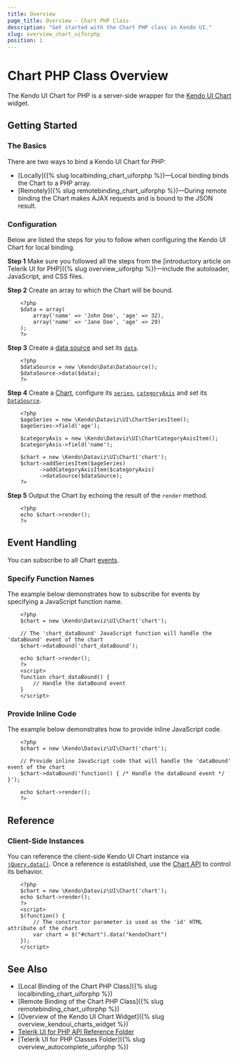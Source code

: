 ```yaml
---
title: Overview
page_title: Overview - Chart PHP Class
description: "Get started with the Chart PHP class in Kendo UI."
slug: overview_chart_uiforphp
position: 1
---
```


# Chart PHP Class Overview

The Kendo UI Chart for PHP is a server-side wrapper for the [Kendo UI Chart](/api/javascript/dataviz/ui/chart) widget.

## Getting Started

### The Basics

There are two ways to bind a Kendo UI Chart for PHP:

* [Locally]({% slug localbinding_chart_uiforphp %})&mdash;Local binding binds the Chart to a PHP array.
* [Remotely]({% slug remotebinding_chart_uiforphp %})&mdash;During remote binding the Chart makes AJAX requests and is bound to the JSON result.

### Configuration

Below are listed the steps for you to follow when configuring the Kendo UI Chart for local binding.

**Step 1** Make sure you followed all the steps from the [introductory article on Telerik UI for PHP]({% slug overview_uiforphp %})&mdash;include the autoloader, JavaScript, and CSS files.

**Step 2** Create an array to which the Chart will be bound.



        <?php
        $data = array(
            array('name' => 'John Doe', 'age' => 32),
            array('name' => 'Jane Doe', 'age' => 29)
        );
        ?>

**Step 3** Create a [data source](/api/php/Kendo/Data/DataSource) and set its [`data`](/api/php/Kendo/Data/DataSource#data).



        <?php
        $dataSource = new \Kendo\Data\DataSource();
        $dataSource->data($data);
        ?>

**Step 4** Create a [Chart](/api/php/Kendo/Dataviz/UI/Chart), configure its [`series`](/api/php/Kendo/Dataviz/UI/Chart#addSeriesItem), [`categoryAxis`](/api/php/Kendo/Dataviz/UI/Chart#addCategoryAxisItem) and set its [`DataSource`](/api/php/Kendo/Dataviz/UI/Chart#datasource).



        <?php
        $ageSeries = new \Kendo\Dataviz\UI\ChartSeriesItem();
        $ageSeries->field('age');

        $categoryAxis = new \Kendo\Dataviz\UI\ChartCategoryAxisItem();
        $categoryAxis->field('name');

        $chart = new \Kendo\Dataviz\UI\Chart('chart');
        $chart->addSeriesItem($ageSeries)
              ->addCategoryAxisItem($categoryAxis)
              ->dataSource($dataSource);
        ?>

**Step 5** Output the Chart by echoing the result of the `render` method.



        <?php
        echo $chart->render();
        ?>

## Event Handling

You can subscribe to all Chart [events](/api/javascript/dataviz/ui/chart).

### Specify Function Names

The example below demonstrates how to subscribe for events by specifying a JavaScript function name.



        <?php
        $chart = new \Kendo\Dataviz\UI\Chart('chart');

        // The 'chart_dataBound' JavaScript function will handle the 'dataBound' event of the chart
        $chart->dataBound('chart_dataBound');

        echo $chart->render();
        ?>
        <script>
        function chart_dataBound() {
            // Handle the dataBound event
        }
        </script>

### Provide Inline Code

The example below demonstrates how to provide inline JavaScript code.



        <?php
        $chart = new \Kendo\Dataviz\UI\Chart('chart');

        // Provide inline JavaScript code that will handle the 'dataBound' event of the chart
        $chart->dataBound('function() { /* Handle the dataBound event */ }');

        echo $chart->render();
        ?>

<!--*-->
## Reference

### Client-Side Instances

You can reference the client-side Kendo UI Chart instance via [`jQuery.data()`](https://api.jquery.com/jQuery.data/). Once a reference is established, use the [Chart API](/api/javascript/dataviz/ui/chart#methods) to control its behavior.



        <?php
        $chart = new \Kendo\Dataviz\UI\Chart('chart');
        echo $chart->render();
        ?>
        <script>
        $(function() {
            // The constructor parameter is used as the 'id' HTML attribute of the chart
            var chart = $("#chart").data("kendoChart")
        });
        </script>

## See Also

* [Local Binding of the Chart PHP Class]({% slug localbinding_chart_uiforphp %})
* [Remote Binding of the Chart PHP Class]({% slug remotebinding_chart_uiforphp %})
* [Overview of the Kendo UI Chart Widget]({% slug overview_kendoui_charts_widget %})
* [Telerik UI for PHP API Reference Folder](/api/php/Kendo/UI/AutoComplete)
* [Telerik UI for PHP Classes Folder]({% slug overview_autocomplete_uiforphp %})

